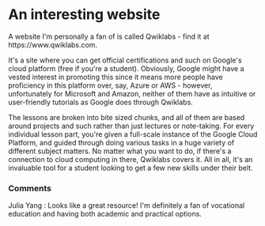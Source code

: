 # An interesting website

<p>A website I'm personally a fan of is called Qwiklabs - find it at https://www.qwiklabs.com.</p>
<p>It's a site where you can get official certifications and such on Google's cloud platform (free if you're a student). Obviously, Google might have a vested interest in promoting this since it means more people have proficiency in this platform over, say, Azure or AWS - however, unfortunately for Microsoft and Amazon, neither of them have as intuitive or user-friendly tutorials as Google does through Qwiklabs.</p>
<p>The lessons are broken into bite sized chunks, and all of them are based around projects and such rather than just lectures or note-taking. For every individual lesson part, you're given a full-scale instance of the Google Cloud Platform, and guided through doing various tasks in a huge variety of different subject matters. No matter what you want to do, if there's a connection to cloud computing in there, Qwiklabs covers it. All in all, it's an invaluable tool for a student looking to get a few new skills under their belt.</p>


### Comments
Julia Yang : Looks like a great resource! I'm definitely a fan of vocational education and having both academic and practical options.
